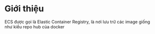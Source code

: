 # Giới thiệu
ECS được gọi là Elastic Container Registry, là nơi lưu trữ các image giống như kiểu repo hub của docker
